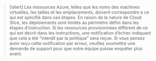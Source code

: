 >[!alert] Les ressources Azure, telles que les noms des machines virtuelles, les tailles et les emplacements, doivent correspondre à ce qui est spécifié dans ces étapes. En raison de la nature de Cloud Slice, les déploiements sont limités au périmètre défini dans les étapes d’instruction. Si les ressources provisionnées diffèrent de ce qui est décrit dans les instructions, une notification d’échec indiquant que cela a été “interdit par la politique” sera reçue. Si vous pensez avoir reçu cette notification par erreur, veuillez soumettre une demande de support pour que notre équipe puisse enquêter plus avant.
